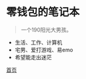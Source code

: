 <!-- _coverpage.md -->

<!--![logo](_media/icon.svg)-->

# 零钱包的笔记本

> 一个190阳光大男孩。

- 生活、工作、计算机
- 宅男、爱打游戏、易emo
- 希望能走出迷茫

[首页](/README.md)
<!--[Get Started](#docsify)-->